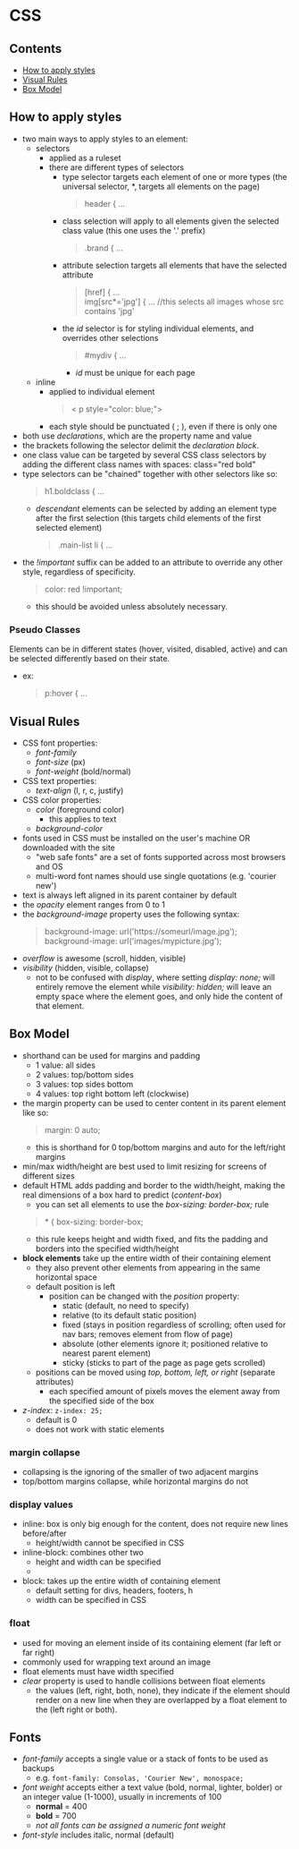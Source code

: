 # CSS
## Contents
<!-- no toc -->
- [How to apply styles](#how-to-apply-styles)
- [Visual Rules](#visual-rules)
- [Box Model](#box-model)

## How to apply styles
- two main ways to apply styles to an element:
  - selectors
    - applied as a ruleset 
    - there are different types of selectors
      - type selector targets each element of one or more types (the universal selector, *, targets all elements on the page)
        > header { ...
      - class selection will apply to all elements given the selected class value (this one uses the '.' prefix)
        > .brand { ...
      - attribute selection targets all elements that have the selected attribute
        > [href] { ... <br> img[src*='jpg'] { ... //this selects all images whose src contains 'jpg' <br> 
      - the *id* selector is for styling individual elements, and overrides other selections
        > #mydiv { ...
        - *id* must be unique for each page
  - inline
    - applied to individual element
      > < p style="color: blue;">
    - each style should be punctuated ( ; ), even if there is only one
- both use *declarations*, which are the property name and value
- the brackets following the selector delimit the *declaration block*.
- one class value can be targeted by several CSS class selectors by adding the different class names with spaces: class="red bold"
- type selectors can be "chained" together with other selectors like so: 
  > h1.boldclass { ...
  - *descendant* elements can be selected by adding an element type after the first selection (this targets child elements of the first selected element)
    > .main-list li { ...
- the *!important* suffix can be added to an attribute to override any other style, regardless of specificity.
  > color: red !important;
  - this should be avoided unless absolutely necessary.

### Pseudo Classes
Elements can be in different states (hover, visited, disabled, active) and can be selected differently based on their state.
- ex: 
  > p:hover { ...

## Visual Rules
- CSS font properties:
  - *font-family* 
  - *font-size* (px)
  - *font-weight* (bold/normal)
- CSS text properties:
  - *text-align* (l, r, c, justify)
- CSS color properties:
  - *color* (foreground color)
    - this applies to text
  - *background-color* 
- fonts used in CSS must be installed on the user's machine OR downloaded with the site
  - "web safe fonts" are a set of fonts supported across most browsers and OS
  - multi-word font names should use single quotations (e.g. 'courier new')
- text is always left aligned in its parent container by default
- the *opacity* element ranges from 0 to 1
- the *background-image* property uses the following syntax: 
  > background-image: url('https://someurl/image.jpg');
  <br> background-image: url('images/mypicture.jpg');
- *overflow* is awesome (scroll, hidden, visible)
- *visibility* (hidden, visible, collapse)
  - not to be confused with *display*, where setting *display: none;* will entirely remove the element while *visibility: hidden;* will leave an empty space where the element goes, and only hide the content of that element.
## Box Model
- shorthand can be used for margins and padding
  - 1 value: all sides
  - 2 values: top/bottom sides
  - 3 values: top sides bottom
  - 4 values: top right bottom left (clockwise)
- the margin property can be used to center content in its parent element like so:
  > margin: 0 auto;
  - this is shorthand for 0 top/bottom margins and auto for the left/right margins
- min/max width/height are best used to limit resizing for screens of different sizes
- default HTML adds padding and border to the width/height, making the real dimensions of a box hard to predict (*content-box*)
  - you can set all elements to use the *box-sizing: border-box;* rule 
  > \* { box-sizing: border-box;
  - this rule keeps height and width fixed, and fits the padding and borders into the specified width/height
- __block elements__ take up the entire width of their containing element
  - they also prevent other elements from appearing in the same horizontal space
  - default position is left
    - position can be changed with the *position* property:
      - static (default, no need to specify)
      - relative (to its default static position)
      - fixed (stays in position regardless of scrolling; often used for nav bars; removes element from flow of page)
      - absolute (other elements ignore it; positioned relative to nearest parent element)
      - sticky (sticks to part of the page as page gets scrolled)
  - positions can be moved using *top, bottom, left, or right* (separate attributes)
    - each specified amount of pixels moves the element away from the specified side of the box
- *z-index*: ```z-index: 25;```
  - default is 0
  - does not work with static elements
### margin collapse
- collapsing is the ignoring of the smaller of two adjacent margins
- top/bottom margins collapse, while horizontal margins do not
### display values
- inline: box is only big enough for the content, does not require new lines before/after
  - height/width cannot be specified in CSS
- inline-block: combines other two
  - height and width can be specified
  - 
- block: takes up the entire width of containing element
  - default setting for divs, headers, footers, h
  - width can be specified in CSS
### float
- used for moving an element inside of its containing element (far left or far right)
- commonly used for wrapping text around an image
- float elements must have width specified 
- *clear* property is used to handle collisions between float elements
  - the values (left, right, both, none), they indicate if the element should render on a new line when they are overlapped by a float element to the (left right or both).  

## Fonts
- *font-family* accepts a single value or a stack of fonts to be used as backups
  - e.g. ```font-family: Consolas, 'Courier New', monospace;```
- *font weight* accepts either a text value (bold, normal, lighter, bolder) or an integer value (1-1000), usually in increments of 100
  - __normal__ = 400
  - __bold__ = 700
  - *not all fonts can be assigned a numeric font weight*
- *font-style* includes italic, normal (default)